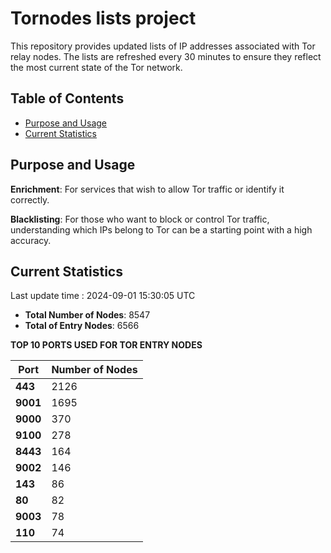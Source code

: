 # Tornodes lists project

This repository provides updated lists of IP addresses associated with Tor relay nodes. The lists are refreshed every 30 minutes to ensure they reflect the most current state of the Tor network.

## Table of Contents

- [Purpose and Usage](#purpose-and-usage)
- [Current Statistics](#current-statistics)


## Purpose and Usage

**Enrichment**: For services that wish to allow Tor traffic or identify it correctly.

**Blacklisting**: For those who want to block or control Tor traffic, understanding which IPs belong to Tor can be a starting point with a high accuracy.

## Current Statistics

Last update time : 2024-09-01 15:30:05 UTC

- **Total Number of Nodes**: 8547
- **Total of Entry Nodes**: 6566

**TOP 10 PORTS USED FOR TOR ENTRY NODES**

| **Port** | **Number of Nodes** |
|------|-----------------|
| **443**   | 2126  |
| **9001**   | 1695  |
| **9000**   | 370  |
| **9100**   | 278  |
| **8443**   | 164  |
| **9002**   | 146  |
| **143**   | 86  |
| **80**   | 82  |
| **9003**   | 78  |
| **110**   | 74  |

